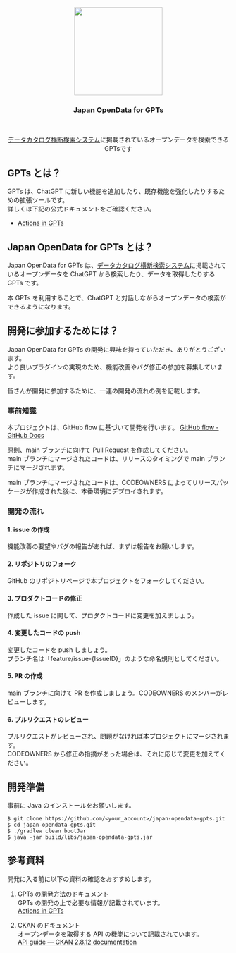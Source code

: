 <div align="center">
    <img src="https://japan-opendata-chatgpt-plugin.s3.amazonaws.com/logo.png" height="200px" width="200px"/>
    <br />
    <h3>Japan OpenData for GPTs</h3>
    <br />
    <p><a href="https://search.ckan.jp/">データカタログ横断検索システム</a>に掲載されているオープンデータを検索できるGPTsです</p>
</div>

## GPTs とは？

GPTs は、ChatGPT に新しい機能を追加したり、既存機能を強化したりするための拡張ツールです。  
詳しくは下記の公式ドキュメントをご確認ください。

- [Actions in GPTs](https://platform.openai.com/docs/actions/introduction)

## Japan OpenData for GPTs とは？

Japan OpenData for GPTs は、<a href="https://search.ckan.jp/">データカタログ横断検索システム</a>に掲載されているオープンデータを ChatGPT から検索したり、データを取得したりする GPTs です。

本 GPTs を利用することで、ChatGPT と対話しながらオープンデータの検索ができるようになります。

## 開発に参加するためには？

Japan OpenData for GPTs の開発に興味を持っていただき、ありがとうございます。  
より良いプラグインの実現のため、機能改善やバグ修正の参加を募集しています。

皆さんが開発に参加するために、一連の開発の流れの例を記載します。

### 事前知識

本プロジェクトは、GitHub flow に基づいて開発を行います。
[GitHub flow - GitHub Docs](https://docs.github.com/en/get-started/using-github/github-flow)

原則、main ブランチに向けて Pull Request を作成してください。  
main ブランチにマージされたコードは、リリースのタイミングで main ブランチにマージされます。

main ブランチにマージされたコードは、CODEOWNERS によってリリースパッケージが作成された後に、本番環境にデプロイされます。

### 開発の流れ

#### 1. issue の作成

機能改善の要望やバグの報告があれば、まずは報告をお願いします。

#### 2. リポジトリのフォーク

GitHub のリポジトリページで本プロジェクトをフォークしてください。

#### 3. プロダクトコードの修正

作成した issue に関して、プロダクトコードに変更を加えましょう。

#### 4. 変更したコードの push

変更したコードを push しましょう。  
ブランチ名は「feature/issue-{IssueID}」のような命名規則としてください。

#### 5. PR の作成

main ブランチに向けて PR を作成しましょう。CODEOWNERS のメンバーがレビューします。

#### 6. プルリクエストのレビュー

プルリクエストがレビューされ、問題がなければ本プロジェクトにマージされます。  
CODEOWNERS から修正の指摘があった場合は、それに応じて変更を加えてください。

## 開発準備

事前に Java のインストールをお願いします。

```
$ git clone https://github.com/<your_account>/japan-opendata-gpts.git
$ cd japan-opendata-gpts.git
$ ./gradlew clean bootJar
$ java -jar build/libs/japan-opendata-gpts.jar
```

## 参考資料

開発に入る前に以下の資料の確認をおすすめします。

1. GPTs の開発方法のドキュメント  
   GPTs の開発の上で必要な情報が記載されています。  
   [Actions in GPTs](https://platform.openai.com/docs/actions/introduction)

2. CKAN のドキュメント  
   オープンデータを取得する API の機能について記載されています。  
   [API guide — CKAN 2.8.12 documentation](https://docs.ckan.org/en/2.8/api/)
